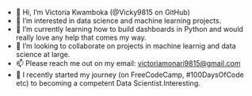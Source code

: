 - 👋 Hi, I’m Victoria Kwamboka (@Vicky9815 on GitHub)
- 👀 I’m interested in data science and machine learning projects.
- 🌱 I’m currently learning how to build dashboards in Python and would really love any help that comes my way.
- 💞️ I’m looking to collaborate on projects in machine learnig and data science at large.
- 📫 Please reach me out on my email: victoriamonari9815@gmail.com
- 👀 I recently started my journey (on FreeCodeCamp, #100DaysOfCode etc) to becoming a competent Data Scientist.Interesting.

<!---
Vicky9815/Vicky9815 is a ✨ special ✨ repository because its `README.md` (this file) appears on your GitHub profile.
You can click the Preview link to take a look at your changes.
--->
